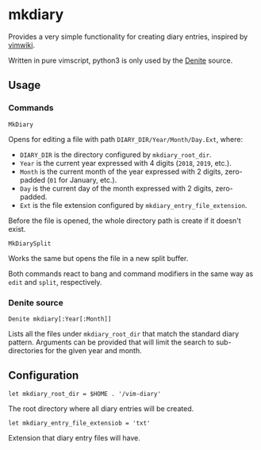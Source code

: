 # mkdiary

Provides a very simple functionality for creating diary entries, inspired by
[vimwiki](https://github.com/vimwiki/vimwiki).

Written in pure vimscript, python3 is only used by the [Denite](https://github.com/Shougo/denite.nvim) source.

## Usage

### Commands

```viml
MkDiary
```

Opens for editing a file with path `DIARY_DIR/Year/Month/Day.Ext`,
where:

- `DIARY_DIR` is the directory configured by `mkdiary_root_dir`.
- `Year` is the current year expressed with 4 digits (`2018`, `2019`, etc.).
- `Month` is the current month of the year expressed with 2 digits, zero-padded
  (`01` for January, etc.).
- `Day` is the current day of the month expressed with 2 digits, zero-padded.
- `Ext` is the file extension configured by `mkdiary_entry_file_extension`.

Before the file is opened, the whole directory path is create if it doesn't
exist.

```viml
MkDiarySplit
```

Works the same but opens the file in a new split buffer.

Both commands react to bang and command modifiers in the same way as `edit` and
`split`, respectively.

### Denite source

```viml
Denite mkdiary[:Year[:Month]]
```

Lists all the files under `mkdiary_root_dir` that match the standard diary
pattern. Arguments can be provided that will limit the search to
sub-directories for the given year and month.


## Configuration

```viml
let mkdiary_root_dir = $HOME . '/vim-diary'
```

The root directory where all diary entries will be created.

```viml
let mkdiary_entry_file_extensiob = 'txt'
```

Extension that diary entry files will have.
